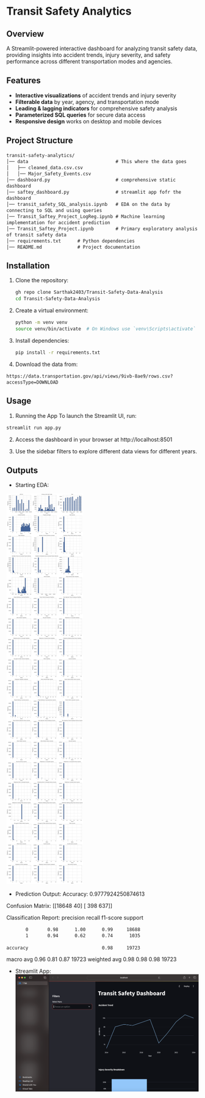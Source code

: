 # Transit Safety Analytics 

## Overview

A Streamlit-powered interactive dashboard for analyzing transit safety data, providing insights into accident trends, injury severity, and safety performance across different transportation modes and agencies.

## Features

- **Interactive visualizations** of accident trends and injury severity
- **Filterable data** by year, agency, and transportation mode
- **Leading & lagging indicators** for comprehensive safety analysis
- **Parameterized SQL queries** for secure data access
- **Responsive design** works on desktop and mobile devices

## Project Structure
```
transit-safety-analytics/
│── data                                # This where the data goes
│   ├── cleaned_data.csv.csv
│   │── Major_Safety_Events.csv
│── dashboard.py                        # comprehensive static dashboard
│── saftey_dashboard.py                 # streamlit app fofr the dashboard
│── transit_safety_SQL_analysis.ipynb   # EDA on the data by connecting to SQL and using queries
│── Transit_Saftey_Project_LogReg.ipynb # Machine learning implementation for accident prediction
│── Transit_Saftey_Project.ipynb        # Primary exploratory analysis of transit safety data
│── requirements.txt      # Python dependencies
│── README.md             # Project documentation
```

## Installation

1. Clone the repository:
   ```bash
   gh repo clone Sarthak2403/Transit-Safety-Data-Analysis
   cd Transit-Safety-Data-Analysis

2. Create a virtual environment:
   ```bash
   python -m venv venv
   source venv/bin/activate  # On Windows use `venv\Scripts\activate`
   ```
3. Install dependencies:
   ```bash
   pip install -r requirements.txt
   ```

4. Download the data from:
```
https://data.transportation.gov/api/views/9ivb-8ae9/rows.csv?accessType=DOWNLOAD
```
## Usage
1. Running the App
To launch the Streamlit UI, run:
```bash
streamlit run app.py
```

2. Access the dashboard in your browser at http://localhost:8501

3. Use the sidebar filters to explore different data views for different years.

## Outputs

- Starting EDA:

![Alt text](Outputs/output1.png)

- Prediction Output:
Accuracy: 0.9777924250874613

Confusion Matrix:
 [[18648    40]
 [  398   637]]

Classification Report:
               precision    recall  f1-score   support

           0       0.98      1.00      0.99     18688
           1       0.94      0.62      0.74      1035

    accuracy                           0.98     19723
   macro avg       0.96      0.81      0.87     19723
weighted avg       0.98      0.98      0.98     19723


- Streamlit App:
![Alt text](Outputs/Streamlit_App.png)
